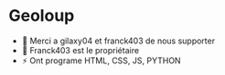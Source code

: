 # Geoloup

- 🔭 Merci a gilaxy04 et franck403 de nous supporter
- 🌱 Franck403 est le propriétaire
- ⚡ Ont programe HTML, CSS, JS, PYTHON
